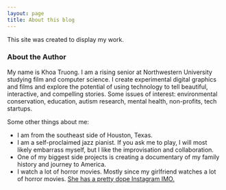 ```yaml
---
layout: page
title: About this blog
---
```


This site was created to display my work.

### About the Author

My name is Khoa Truong. I am a rising senior at Northwestern University studying film and computer science. I create experimental digital graphics and films and explore the potential of using technology to tell beautiful, interactive, and compelling stories. Some issues of interest: environmental conservation, education, autism research, mental health, non-profits, tech startups.

Some other things about me:

* I am from the southeast side of Houston, Texas.
* I am a self-proclaimed jazz pianist. If you ask me to play, I will most likely embarrass myself, but I like the improvisation and collaboration.
* One of my biggest side projects is creating a documentary of my family history and journey to America.
* I watch a lot of horror movies. Mostly since my girlfriend watches a lot of horror movies. [She has a pretty dope Instagram IMO.](https://www.instagram.com/byzantineilse)
